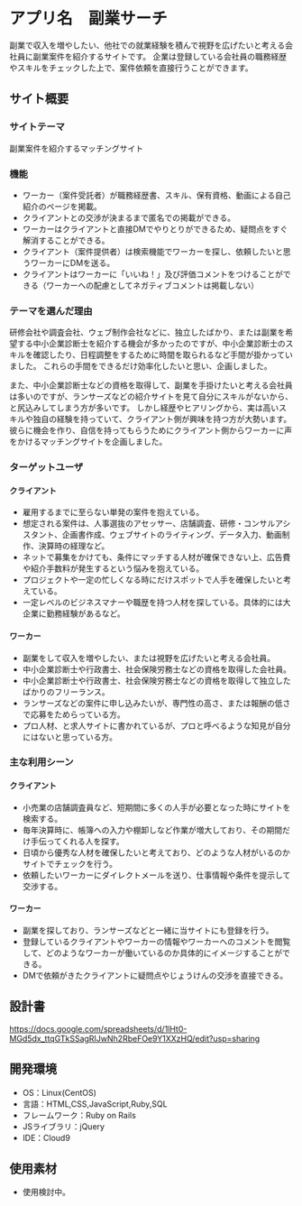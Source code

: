 # アプリ名　副業サーチ
副業で収入を増やしたい、他社での就業経験を積んで視野を広げたいと考える会社員に副業案件を紹介するサイトです。
企業は登録している会社員の職務経歴やスキルをチェックした上で、案件依頼を直接行うことができます。

## サイト概要
### サイトテーマ
副業案件を紹介するマッチングサイト

### 機能
- ワーカー（案件受託者）が職務経歴書、スキル、保有資格、動画による自己紹介のページを掲載。
- クライアントとの交渉が決まるまで匿名での掲載ができる。
- ワーカーはクライアントと直接DMでやりとりができるため、疑問点をすぐ解消することができる。
- クライアント（案件提供者）は検索機能でワーカーを探し、依頼したいと思うワーカーにDMを送る。
- クライアントはワーカーに「いいね！」及び評価コメントをつけることができる（ワーカーへの配慮としてネガティブコメントは掲載しない）

### テーマを選んだ理由
研修会社や調査会社、ウェブ制作会社などに、独立したばかり、または副業を希望する中小企業診断士を紹介する機会が多かったのですが、中小企業診断士のスキルを確認したり、日程調整をするために時間を取られるなど手間が掛かっていました。
これらの手間をできるだけ効率化したいと思い、企画しました。

また、中小企業診断士などの資格を取得して、副業を手掛けたいと考える会社員は多いのですが、ランサーズなどの紹介サイトを見て自分にスキルがないから、と尻込みしてしまう方が多いです。
しかし経歴やヒアリングから、実は高いスキルや独自の経験を持っていて、クライアント側が興味を持つ方が大勢います。
彼らに機会を作り、自信を持ってもらうためにクライアント側からワーカーに声をかけるマッチングサイトを企画しました。

### ターゲットユーザ
#### クライアント
- 雇用するまでに至らない単発の案件を抱えている。
- 想定される案件は、人事選抜のアセッサー、店舗調査、研修・コンサルアシスタント、企画書作成、ウェブサイトのライティング、データ入力、動画制作、決算時の経理など。
- ネットで募集をかけても、条件にマッチする人材が確保できない上、広告費や紹介手数料が発生するという悩みを抱えている。
- プロジェクトや一定の忙しくなる時にだけスポットで人手を確保したいと考えている。
- 一定レベルのビジネスマナーや職歴を持つ人材を探している。具体的には大企業に勤務経験があるなど。

#### ワーカー
- 副業をして収入を増やしたい、または視野を広げたいと考える会社員。
- 中小企業診断士や行政書士、社会保険労務士などの資格を取得した会社員。
- 中小企業診断士や行政書士、社会保険労務士などの資格を取得して独立したばかりのフリーランス。
- ランサーズなどの案件に申し込みたいが、専門性の高さ、または報酬の低さで応募をためらっている方。
- プロ人材、と求人サイトに書かれているが、プロと呼べるような知見が自分にはないと思っている方。

### 主な利用シーン
#### クライアント
- 小売業の店舗調査員など、短期間に多くの人手が必要となった時にサイトを検索する。
- 毎年決算時に、帳簿への入力や棚卸しなど作業が増大しており、その期間だけ手伝ってくれる人を探す。
- 日頃から優秀な人材を確保したいと考えており、どのような人材がいるのかサイトでチェックを行う。
- 依頼したいワーカーにダイレクトメールを送り、仕事情報や条件を提示して交渉する。

#### ワーカー
- 副業を探しており、ランサーズなどと一緒に当サイトにも登録を行う。
- 登録しているクライアントやワーカーの情報やワーカーへのコメントを閲覧して、どのようなワーカーが働いているのか具体的にイメージすることができる。
- DMで依頼がきたクライアントに疑問点やじょうけんの交渉を直接できる。

## 設計書
https://docs.google.com/spreadsheets/d/1lHt0-MGd5dx_ttqGTkSSagRIJwNh2RbeFOe9Y1XXzHQ/edit?usp=sharing

## 開発環境
- OS：Linux(CentOS)
- 言語：HTML,CSS,JavaScript,Ruby,SQL
- フレームワーク：Ruby on Rails
- JSライブラリ：jQuery
- IDE：Cloud9

## 使用素材
- 使用検討中。